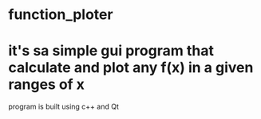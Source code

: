 # function_ploter
# it's sa simple gui program that calculate and plot any f(x) in a given ranges of x 
program is built using c++ and Qt 


